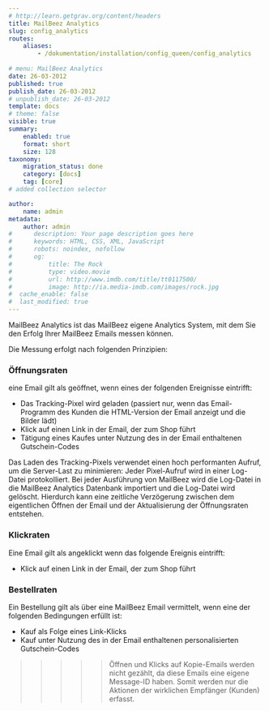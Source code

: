 ```yaml
---
# http://learn.getgrav.org/content/headers
title: MailBeez Analytics
slug: config_analytics
routes:
    aliases:
        - /dokumentation/installation/config_queen/config_analytics
        
# menu: MailBeez Analytics
date: 26-03-2012
published: true
publish_date: 26-03-2012
# unpublish_date: 26-03-2012
template: docs
# theme: false
visible: true
summary:
    enabled: true
    format: short
    size: 128
taxonomy:
    migration_status: done
    category: [docs]
    tag: [core]
# added collection selector

author:
    name: admin
metadata:
    author: admin
#      description: Your page description goes here
#      keywords: HTML, CSS, XML, JavaScript
#      robots: noindex, nofollow
#      og:
#          title: The Rock
#          type: video.movie
#          url: http://www.imdb.com/title/tt0117500/
#          image: http://ia.media-imdb.com/images/rock.jpg
#  cache_enable: false
#  last_modified: true
---
```



MailBeez Analytics ist das MailBeez eigene Analytics System, mit dem Sie den Erfolg Ihrer MailBeez Emails messen können.

Die Messung erfolgt nach folgenden Prinzipien:


### Öffnungsraten

eine Email gilt als geöffnet, wenn eines der folgenden Ereignisse eintrifft:

- Das Tracking-Pixel wird geladen (passiert nur, wenn das Email-Programm des Kunden die HTML-Version der Email anzeigt und die Bilder lädt)
- Klick auf einen Link in der Email, der zum Shop führt
- Tätigung eines Kaufes unter Nutzung des in der Email enthaltenen Gutschein-Codes


Das Laden des Tracking-Pixels verwendet einen hoch performanten Aufruf, um die Server-Last zu minimieren: Jeder Pixel-Aufruf wird in einer Log-Datei protokolliert. Bei jeder Ausführung von MailBeez wird die Log-Datei in die MailBeez Analytics Datenbank importiert und die Log-Datei wird gelöscht. Hierdurch kann eine zeitliche Verzögerung zwischen dem eigentlichen Öffnen der Email und der Aktualisierung der Öffnungsraten entstehen.


### Klickraten

Eine Email gilt als angeklickt wenn das folgende Ereignis eintrifft:
- Klick auf einen Link in der Email, der zum Shop führt


### Bestellraten

Ein Bestellung gilt als über eine MailBeez Email vermittelt, wenn eine der folgenden Bedingungen erfüllt ist:

- Kauf als Folge eines Link-Klicks
- Kauf unter Nutzung des in der Email enthaltenen personalisierten Gutschein-Codes

>>>>> Öffnen und Klicks auf Kopie-Emails werden nicht gezählt, da diese Emails eine eigene Message-ID haben. Somit werden nur die Aktionen der wirklichen Empfänger (Kunden) erfasst.
